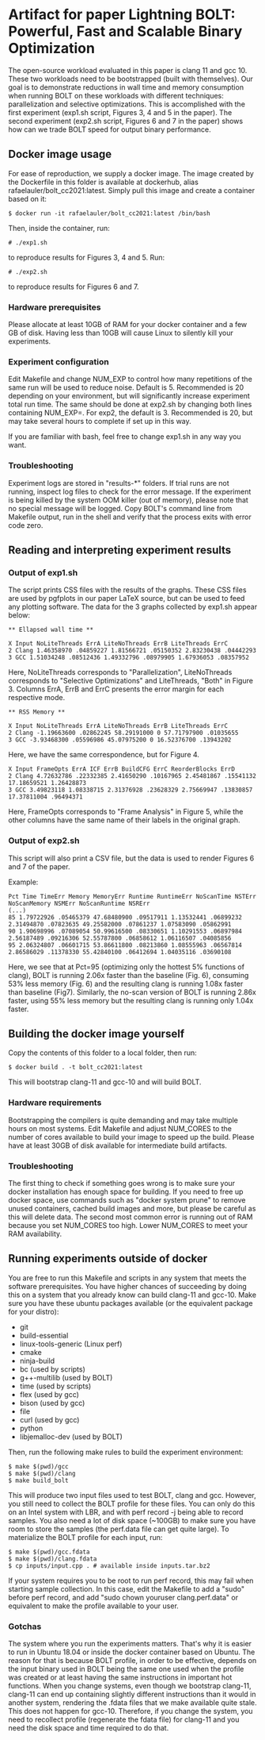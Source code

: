 # Artifact for paper Lightning BOLT: Powerful, Fast and Scalable Binary Optimization

The open-source workload evaluated in this paper is clang 11 and gcc 10. These
two workloads need to be bootstrapped (built with themselves). Our goal is
to demonstrate reductions in wall time and memory consumption when running
BOLT on these workloads with different techniques: parallelization and
selective optimizations. This is accomplished with the first experiment
(exp1.sh script, Figures 3, 4 and 5 in the paper). The second experiment
(exp2.sh script, Figures 6 and 7 in the paper) shows how can we trade
BOLT speed for output binary performance.

## Docker image usage

For ease of reproduction, we supply a docker image. The image created by the
Dockerfile in this folder is available at dockerhub, alias
rafaelauler/bolt_cc2021:latest.
Simply pull this image and create a container based on it:

```
$ docker run -it rafaelauler/bolt_cc2021:latest /bin/bash
```

Then, inside the container, run:

```
# ./exp1.sh
```

to reproduce results for Figures 3, 4 and 5. Run:

```
# ./exp2.sh
```

to reproduce results for Figures 6 and 7.

### Hardware prerequisites

Please allocate at least 10GB of RAM for your docker container and a few GB of
disk. Having less than 10GB will cause Linux to silently kill your experiments.

### Experiment configuration

Edit Makefile and change NUM\_EXP to control how many repetitions of the same run
will be used to reduce noise. Default is 5. Recommended is 20 depending on your
environment, but will significantly increase experiment total run time. The same
should be done at exp2.sh by changing both lines containing NUM\_EXP=. For exp2,
the default is 3. Recommended is 20, but may take several hours to complete if
set up in this way.

If you are familiar with bash, feel free to change exp1.sh in any way you want.

### Troubleshooting

Experiment logs are stored in "results-*" folders. If trial runs are not
running, inspect log files to check for the error message. If the experiment is
being killed by the system OOM killer (out of memory), please note that no
special message will be logged. Copy BOLT's command line from Makefile output,
run in the shell and verify that the process exits with error code zero.

## Reading and interpreting experiment results

### Output of exp1.sh

The script prints CSS files with the results of the graphs. These CSS files
are used by pgfplots in our paper LaTeX source, but can be used to feed any
plotting software. The data for the 3 graphs collected by exp1.sh appear below:

```
** Ellapsed wall time **

X Input NoLiteThreads ErrA LiteNoThreads ErrB LiteThreads ErrC
2 Clang 1.46358970 .04859227 1.81566721 .05150352 2.83230438 .04442293
3 GCC 1.51034248 .08512436 1.49332796 .08979905 1.67936053 .08357952
```

Here, NoLiteThreads corresponds to  "Parallelization", LiteNoThreads corresponds
to "Selective Optimizations" and LiteThreads, "Both" in Figure 3. Columns ErrA,
ErrB and ErrC presents the error margin for each respective mode.

```
** RSS Memory **

X Input NoLiteThreads ErrA LiteNoThreads ErrB LiteThreads ErrC
2 Clang -1.19663600 .02862245 58.29191000 0 57.71797900 .01035655
3 GCC -3.93468300 .05596986 45.07975200 0 16.52376700 .13943202
```

Here, we have the same correspondence, but for Figure 4.

```
X Input FrameOpts ErrA ICF ErrB BuildCFG ErrC ReorderBlocks ErrD
2 Clang 4.72632786 .22332385 2.41650290 .10167965 2.45481867 .15541132 17.18659521 1.26428873
3 GCC 3.49823118 1.08338715 2.31376928 .23628329 2.75669947 .13830857 17.37811004 .96494371
```

Here, FrameOpts corresponds to "Frame Analysis" in Figure 5, while the other
columns have the same name of their labels in the original graph.

### Output of exp2.sh

This script will also print a CSV file, but the data is used to render Figures
6 and 7 of the paper.

Example:

```
Pct Time TimeErr Memory MemoryErr Runtime RuntimeErr NoScanTime NSTErr NoScanMemory NSMErr NoScanRuntime NSRErr
(...)
85 1.79722926 .05465379 47.68480900 .09517911 1.13532441 .06899232 2.31494870 .07823635 49.25582000 .07861237 1.07583090 .05862991
90 1.90698996 .07089054 50.99616500 .08330651 1.10291553 .06897984 2.56187489 .09216306 52.55787800 .06858612 1.06116507 .04085856
95 2.06324807 .06601715 53.86611800 .08213860 1.08555963 .06567814 2.86586029 .11378330 55.42840100 .06412694 1.04035116 .03690108
```

Here, we see that at Pct=95 (optimizing only the hottest 5% functions of clang),
BOLT is running 2.06x faster than the baseline (Fig. 6), consuming 53% less
memory (Fig. 6) and the resulting clang is running 1.08x faster than baseline
(Fig7). Similarly, the no-scan version of BOLT is running 2.86x faster, using
55% less memory but the resulting clang is running only 1.04x faster.

## Building the docker image yourself

Copy the contents of this folder to a local folder, then run:

```
$ docker build . -t bolt_cc2021:latest
```

This will bootstrap clang-11 and gcc-10 and will build BOLT.

### Hardware requirements

Bootstrapping the compilers is quite demanding and may take multiple hours
on most systems. Edit Makefile and adjust NUM\_CORES to the number of cores
available to build your image to speed up the build. Please have at least
30GB of disk available for intermediate build artifacts.

### Troubleshooting

The first thing to check if something goes wrong is to make sure your docker
installation has enough space for building. If you need to free up docker
space, use commands such as "docker system prune" to remove unused containers,
cached build images and more, but please be careful as this will delete data.
The second most common error is running out of RAM because you set NUM\_CORES
too high. Lower NUM\_CORES to meet your RAM availability.

## Running experiments outside of docker

You are free to run this Makefile and scripts in any system that meets the
software prerequisites. You have higher chances of succeeding by doing this
on a system that you already know can build clang-11 and gcc-10. Make sure
you have these ubuntu packages available (or the equivalent package for your
distro):

- git
- build-essential
- linux-tools-generic (Linux perf)
- cmake
- ninja-build
- bc (used by scripts)
- g++-multilib (used by BOLT)
- time (used by scripts)
- flex (used by gcc)
- bison (used by gcc)
- file
- curl (used by gcc)
- python
- libjemalloc-dev (used by BOLT)

Then, run the following make rules to build the experiment environment:

```
$ make $(pwd)/gcc
$ make $(pwd)/clang
$ make build_bolt
```

This will produce two input files used to test BOLT, clang and gcc. However,
you still need to collect the BOLT profile for these files. You can only do this
on an Intel system with LBR, and with perf record -j being able to record
samples. You also need a lot of disk space (~100GB) to make sure you have room
to store the samples (the perf.data file can get quite large). To materialize
the BOLT profile for each input, run:

```
$ make $(pwd)/gcc.fdata
$ make $(pwd)/clang.fdata
$ cp inputs/input.cpp . # available inside inputs.tar.bz2
```

If your system requires you to be root to run perf record, this may fail when
starting sample collection. In this case, edit the Makefile to add a "sudo"
before perf record, and add "sudo chown youruser clang.perf.data" or equivalent
to make the profile available to your user.

### Gotchas

The system where you run the experiments matters. That's why it is easier to run
in Ubuntu 18.04 or inside the docker container based on Ubuntu. The reason for
that is because BOLT profile, in order to be effective, depends on the input binary
used in BOLT being the same one used when the profile was created or at least having
the same instructions in important hot functions. When you change systems, even
though we bootstrap clang-11, clang-11 can end up containing slightly different
instructions than it would in another system, rendering the .fdata files that we
make available quite stale. This does not happen for gcc-10. Therefore, if
you change the system, you need to recollect profile (regenerate the fdata file)
for clang-11 and you need the disk space and time required to do that.
